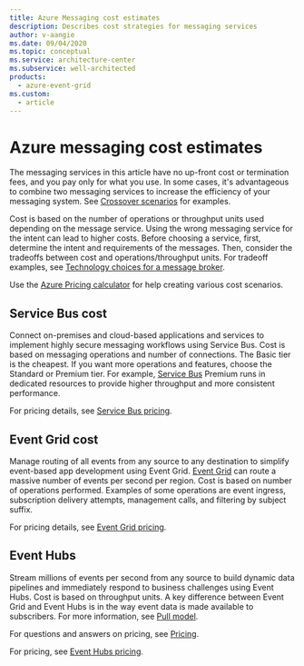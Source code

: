```yaml
---
title: Azure Messaging cost estimates
description: Describes cost strategies for messaging services
author: v-aangie
ms.date: 09/04/2020
ms.topic: conceptual
ms.service: architecture-center
ms.subservice: well-architected
products:
  - azure-event-grid
ms.custom:
  - article
---
```


# Azure messaging cost estimates

The messaging services in this article have no up-front cost or termination fees, and you pay only for what you use. In some cases, it's advantageous to combine two messaging services to increase the efficiency of your messaging system. See [Crossover scenarios](../guide/technology-choices/messaging.md#crossover-scenarios) for examples.

Cost is based on the number of operations or throughput units used depending on the message service. Using the wrong messaging service for the intent can lead to higher costs. Before choosing a service, first, determine the intent and requirements of the messages. Then, consider the tradeoffs between cost and operations/throughput units. For tradeoff examples, see [Technology choices for a message broker](../guide/technology-choices/messaging.md#technology-choices-for-a-message-broker).

Use the [Azure Pricing calculator](https://azure.microsoft.com/pricing/calculator/) for help creating various cost scenarios.

## Service Bus cost

Connect on-premises and cloud-based applications and services to implement highly secure messaging workflows using Service Bus. Cost is based on messaging operations and number of connections. The Basic tier is the cheapest. If you want more operations and features, choose the Standard or Premium tier. For example, [Service Bus](../reference-architectures/enterprise-integration/queues-events.yml#service-bus) Premium runs in dedicated resources to provide higher throughput and more consistent performance.

For pricing details, see [Service Bus pricing](https://azure.microsoft.com/pricing/details/service-bus/).

## Event Grid cost

Manage routing of all events from any source to any destination to simplify event-based app development using Event Grid. [Event Grid](../reference-architectures/serverless/cloud-automation.yml#event-grid) can route a massive number of events per second per region. Cost is based on number of operations performed. Examples of some operations are event ingress, subscription delivery attempts, management calls, and filtering by subject suffix.

For pricing details, see [Event Grid pricing](https://azure.microsoft.com/pricing/details/event-grid/).

## Event Hubs

Stream millions of events per second from any source to build dynamic data pipelines and immediately respond to business challenges using Event Hubs. Cost is based on throughput units. A key difference between Event Grid and Event Hubs is in the way event data is made available to subscribers. For more information, see [Pull model](../guide/technology-choices/messaging.md#pull-model-1).

For questions and answers on pricing, see [Pricing](/azure/event-hubs/event-hubs-faq#pricing).

For pricing, see [Event Hubs pricing](https://azure.microsoft.com/pricing/details/event-hubs/).
